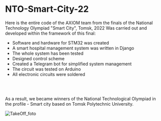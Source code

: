 # NTO-Smart-City-22
  Here is the entire code of the AXIOM team from the finals of the National Technology Olympiad "Smart City", Tomsk, 2022
  Was carried out and developed within the framework of this final:

  
  - Software and hardware for STM32 was created
  - A smart hospital management system was written in Django
  - The whole system has been tested
  - Designed control scheme
  - Created a Telegram bot for simplified system management
  - The circuit was tested on Arduino
  - All electronic circuits were soldered
  
  
<br />
<br />
  
 As a result, we became winners of the National Technological Olympiad in the profile - Smart city based on Tomsk Polytechnic University.
  
  
![TakeOff_foto](https://api.bashinform.ru/attachments/e0dc7716ba322608818a4c89658e4b1f45e581ea/store/crop/0/0/800/450/1600/0/0/e4f7071c1e321f0b4b233c95258c5887b09ae97ce137adc7e8c58ca600de/7f60defa-9fe7-4445-8c32-988703c67471.jpg)



